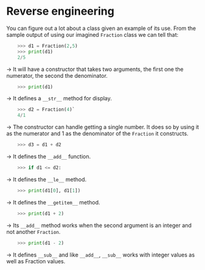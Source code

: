 # Reverse engineering

You can figure out a lot about a class given an example of its use. From
the sample output of using our imagined `Fraction` class we can tell
that:

```python
    >>> d1 = Fraction(2,5)
    >>> print(d1)
    2/5
```

→ It will have a constructor that takes two arguments, the first one
    the numerator, the second the denominator.
    
```python
    >>> print(d1)
```
→ It defines a `__str__` method for display.
    

```python
    >>> d2 = Fraction(4)`
    4/1
```

→ The constructor can handle getting a single number. It does so by
    using it as the numerator and 1 as the denominator of
    the `Fraction` it constructs.
    

```python
    >>> d3 = d1 + d2
```

→ It defines the `__add__` function.
    

```python
    >>> if d1 <= d2:
```

→ It defines the `__le__` method.

```python
    >>> print(d1[0], d1[1])
```

→ It defines the `__getitem__` method.

```python
    >>> print(d1 + 2)
```

→ Its `__add__` method works when the second argument is an integer
    and not another `Fraction`.

```python
    >>> print(d1 - 2)
```

→ It defines `__sub__` and like `__add__`, `__sub__` works with
    integer values as well as Fraction values.
